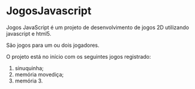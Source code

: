 # JogosJavascript

Jogos JavaScript é um projeto de desenvolvimento de jogos 2D utilizando javascript e html5.

São jogos para um ou dois jogadores.

O projeto está no início com os seguintes jogos registrado:
1. sinuquinha;
2. memória movediça;
3. memória 3.